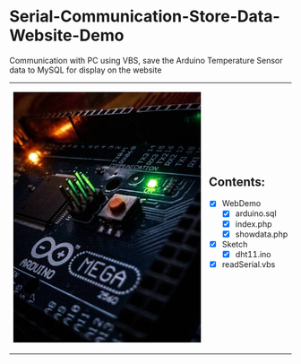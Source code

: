 # Serial-Communication-Store-Data-Website-Demo

Communication with PC using VBS, save the Arduino Temperature Sensor data to MySQL for display on the website

<table style="widht:100%;border: none;">
<tr>
<td style="widht:50%;">

![Arduino-Logo](https://raw.githubusercontent.com/arduino-uno/Serial-Communication-Store-Data-Website-Demo/main/chipz.png)

</td>
<td style="widht:50%;">

## Contents:
- [x] WebDemo
  - [x] arduino.sql
  - [x] index.php
  - [x] showdata.php
- [x] Sketch
  - [x] dht11.ino
- [x] readSerial.vbs

</td>
</tr>
</table>
